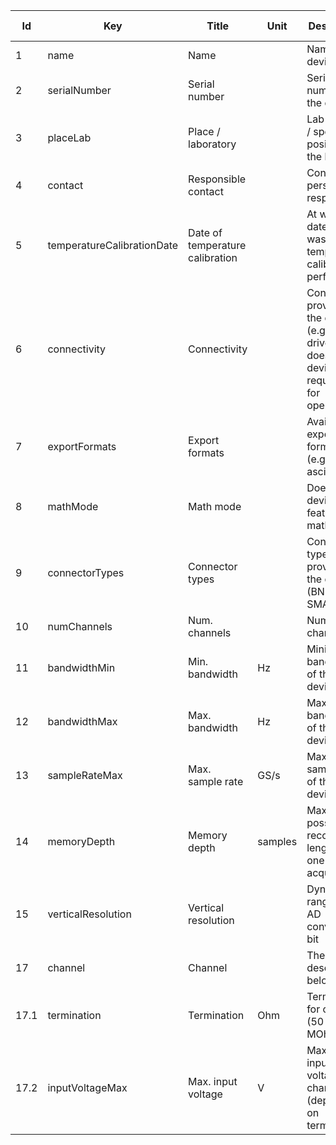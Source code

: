 |Id  | Key                 | Title                     | Unit | Description                                                                       | Type    | Occ | Allowed values |
|---- | ------------------- | ------------------------- | ---- | --------------------------------------------------------------------------------- | ------- | -------- | ------------- |
| 1 |name|Name|  |Name of the device|string|1||
| 2 |serialNumber|Serial number|  |Serial number of the device|string|1||
| 3 |placeLab|Place / laboratory|  |Lab number / specific position in the lab|string|1||
| 4 |contact|Responsible contact|  |Contact person / lab responsible|string|1||
| 5 |temperatureCalibrationDate|Date of temperature calibration|  |At which date/time was the temperature calibration performed?|string|1||
| 6 |connectivity|Connectivity|  |Connections provided by the device (e.g. floppy drive, USB, does the device require a pc for operation?)|string|1||
| 7 |exportFormats|Export formats|  |Available export data formats (e.g. binary, ascii, image)|string|1||
| 8 |mathMode|Math mode|  |Does the device feature a math mode?|boolean|1||
| 9 |connectorTypes|Connector types |  |Connector types provided by the device (BNC / SMA)|string|1||
| 10 |numChannels|Num. channels|  |Number of channels|number|1||
| 11 |bandwidthMin|Min. bandwidth |Hz|Minimum bandwidth of the device|number|1||
| 12 |bandwidthMax|Max. bandwidth |Hz|Maximum bandwidth of the device|number|1||
| 13 |sampleRateMax|Max. sample rate |GS/s|Maximum sample rate of the device|number|1||
| 14 |memoryDepth|Memory depth |samples|Maximum possible record length for one acquisition|number|1||
| 15 |verticalResolution|Vertical resolution|  |Dynamic range of the AD converter in bit|number|1||
| 17 |channel | Channel|  | The channel described below |  | 1-n |  |
| 17.1|termination|Termination |Ohm|Termination for channel (50 Ohm / 1 MOhm)|number|1||
| 17.2|inputVoltageMax|Max. input voltage |V|Maximum input voltage for channel (depends on termination)|number|1||

